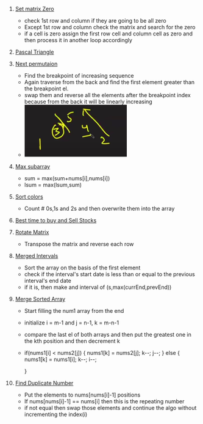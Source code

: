 1. [Set matrix Zero](https://leetcode.com/problems/set-matrix-zeroes/)

   - check 1st row and column if they are going to be all zero
   - Except 1st row and column check the matrix and search for the zero
   - if a cell is zero assign the first row cell and column cell as zero and then process it in another loop accordingly

2. [Pascal Triangle](https://leetcode.com/problems/pascals-triangle/submissions/)

3. [Next permutaion](https://leetcode.com/problems/next-permutation/submissions/)

   - Find the breakpoint of increasing sequence
   - Again traverse from the back and find the first element greater than the breakpoint el.
   - swap them and reverse all the elements after the breakpoint index because from the back it will be linearly increasing
   - ![](ss/np.png)

4. [Max subarray](https://leetcode.com/problems/maximum-subarray/)

   - sum = max(sum+nums[i],nums[i])
   - lsum = max(lsum,sum)

5. [Sort colors](https://leetcode.com/problems/sort-colors/submissions/)

   - Count # 0s,1s and 2s and then overwrite them into the array

6. [Best time to buy and Sell Stocks](https://leetcode.com/problems/best-time-to-buy-and-sell-stock/submissions/)

7. [Rotate Matrix](https://leetcode.com/problems/rotate-image/)

   - Transpose the matrix and reverse each row

8. [Merged Intervals](https://leetcode.com/problems/merge-intervals/submissions/)

   - Sort the array on the basis of the first element
   - check if the interval's start date is less than or equal to the previous interval's end date
   - if it is, then make and interval of (s,max(currEnd,prevEnd))

9. [Merge Sorted Array](https://leetcode.com/problems/merge-sorted-array/submissions/)

   - Start filling the num1 array from the end
   - initialize i = m-1 and j = n-1, k = m-n-1
   - compare the last el of both arrays and then put the greatest one in the kth position and then decrement k
   - if(nums1[i] < nums2[j])
     {
     nums1[k] = nums2[j];
     k--;
     j--;
     }
     else
     {
     nums1[k] = nums1[i];
     k--;
     i--;

     }

10. [Find Duplicate Number](https://leetcode.com/problems/find-the-duplicate-number/submissions/)

    - Put the elements to nums[nums[i]-1] positions
    - If nums[nums[i]-1] == nums[i] then this is the repeating number
    - if not equal then swap those elements and continue the algo without incrementing the index(i)
